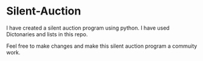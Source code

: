 # Silent-Auction

I have created a silent auction program using python. I have used Dictonaries and lists in this repo.

Feel free to make changes and make this silent auction program a commuity work.

